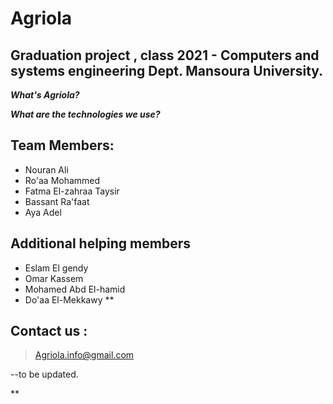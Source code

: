 # **Agriola**

## Graduation project , class 2021 - Computers and systems engineering Dept. Mansoura University.
***What's Agriola?***

***What are the technologies we use?***


## Team Members:

 - Nouran Ali
 - Ro'aa Mohammed
 - Fatma El-zahraa Taysir
 - Bassant Ra'faat
 - Aya Adel
 ## Additional helping members
 
 - Eslam El gendy
 - Omar Kassem 
 - Mohamed Abd El-hamid
 - Do'aa El-Mekkawy
 **

## **Contact us** :

> Agriola.info@gmail.com
>
--to be updated.

**

